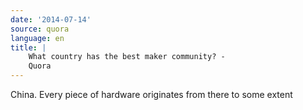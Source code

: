```yaml
---
date: '2014-07-14'
source: quora
language: en
title: |
    What country has the best maker community? -
    Quora
---
```


China. Every piece of hardware originates from there to some extent
